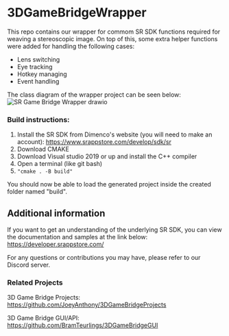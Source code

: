 # 3DGameBridgeWrapper

This repo contains our wrapper for commom SR SDK functions required for weaving a stereoscopic image.
On top of this, some extra helper functions were added for handling the following cases:
* Lens switching
* Eye tracking
* Hotkey managing
* Event handling

The class diagram of the wrapper project can be seen below:
![SR Game Bridge Wrapper drawio](https://github.com/BramTeurlings/3DGameBridge/assets/25816950/f9aac6ae-a156-424c-b790-aad3e9248618)

### Build instructions:
1. Install the SR SDK from Dimenco's website (you will need to make an account): https://www.srappstore.com/develop/sdk/sr
2. Download CMAKE
3. Download Visual studio 2019 or up and install the C++ compiler
4. Open a terminal (like git bash) 
5. ``"cmake . -B build"``

You should now be able to load the generated project inside the created folder named "build".

## Additional information
If you want to get an understanding of the underlying SR SDK, you can view the documentation and samples at the link below:
https://developer.srappstore.com/

For any questions or contributions you may have, please refer to our Discord server.

### Related Projects
3D Game Bridge Projects:
https://github.com/JoeyAnthony/3DGameBridgeProjects

3D Game Bridge GUI/API:
https://github.com/BramTeurlings/3DGameBridgeGUI
